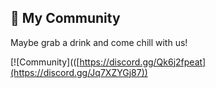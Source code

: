 ## 🤩 My Community

Maybe grab a drink and come chill with us!

[![Community](([https://discord.gg/Qk6j2fpeat](https://discord.gg/Jq7XZYGj87))
